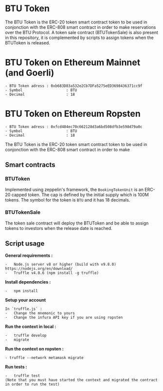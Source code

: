 # BTU Token

The BTU Token is the ERC-20 token smart contract token to be used in conjonction with the ERC-808 smart contract in order to make reservations over the BTU Protocol.
A token sale contract (BTUTokenSale) is also present in this repository, it is complemented by scripts to assign tokens when the BTUToken is released.

# BTU Token on Ethereum Mainnet (and Goerli) 
    - BTU Token adress : 0xb683D83a532e2Cb7DFa5275eED3698436371cc9f 
    - Symbol                    : BTU
    - Decimal                   : 18

# BTU Token on Ethereum Ropsten
    - BTU Token adress : 0xfcd404ec70c662128d3a6bd508dfb3e598d79a0c 
    - Symbol                    : BTU
    - Decimal                   : 18
    
The BTU Token is the ERC-20 token smart contract token to be used in conjonction with the ERC-808 smart contract in order to make 
## Smart contracts
 ### BTUToken
 Implemented using zeppelin's framework, the `BookingTokenUnit` is an ERC-20 capped token. The cap is defined by the initial supply which is 100M tokens. The symbol for the token is `BTU` and it has 18 decimals.

 ### BTUTokenSale
 The token sale contract will deploy the BTUToken and be able to assign tokens to investors when the release date is reached.

## Script usage  

**General requirements  :**

    -   Node.js server v8 or higher (build with v9.8.0) https://nodejs.org/en/download/
    -   Truffle v4.0.6 (npm install -g truffle)

**Install dependencies  :**

    -   npm install

**Setup your account**

    In `truffle.js` :
    -   Change the mnemonic to yours
    -   Change the infura API key if you are using ropsten

**Run the context in local :**

    -   truffle develop
    -   migrate

**Run the context on ropsten :**

    - truffle --network metamask migrate

**Run tests :**

    -   truffle test
    (Note that you must have started the context and migrated the contract in order to run the test)
